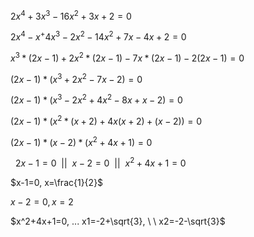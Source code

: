 $2x^4+3x^3-16x^2+3x+2=0$

$2x^4-x^+4x^3-2x^2-14x^2+7x-4x+2=0$

$x^3*(2x-1)+2x^2*(2x-1)-7x*(2x-1)-2(2x-1)=0$

$(2x-1)*(x^3+2x^2-7x-2)=0$

$(2x-1)*(x^3-2x^2+4x^2-8x+x-2)=0$

$(2x-1)*(x^2 * (x+2) + 4x(x+2)+(x-2))=0$

$(2x-1) * (x-2) * (x^2+4x+1)=0$

$\ \ 2x-1=0\ \  || \ \ x-2=0\ \  || \ \ x^2+4x+1=0$



$x-1=0, x=\frac{1}{2}$

$x-2=0, x=2$

$x^2+4x+1=0, ... x1=-2+\sqrt{3}, \ \ x2=-2-\sqrt{3}$

